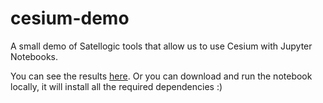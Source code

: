 # cesium-demo

A small demo of Satellogic tools that allow us to use Cesium with Jupyter Notebooks.

You can see the results [here](https://nbviewer.jupyter.org/github/fisadev/cesium-demo/blob/master/cesium-demo.ipynb). Or you can download and run the notebook locally, it will install all the required dependencies :)
